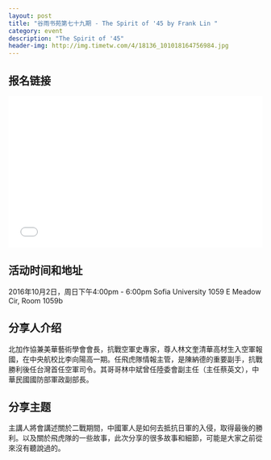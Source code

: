 ```yaml
---
layout: post
title: "谷雨书苑第七十九期 - The Spirit of '45 by Frank Lin "
category: event
description: "The Spirit of '45"
header-img: http://img.timetw.com/4/18136_101018164756984.jpg
---
```


## 报名链接
<div style="width:100%; text-align:left;" ><iframe src="//eventbrite.com/tickets-external?eid=28206374024&ref=etckt" frameborder="0" height="300" width="100%" vspace="0" hspace="0" marginheight="5" marginwidth="5" scrolling="auto" allowtransparency="true"></iframe></div>

## 活动时间和地址
2016年10月2日，周日下午4:00pm - 6:00pm
Sofia University 1059 E Meadow Cir, Room 1059b 

## 分享人介绍
北加作協兼美華藝術學會會長，抗戰空軍史專家，尊人林文奎清華高材生入空軍報國，在中央航校比李向陽高一期。任飛虎隊情報主管，是陳納德的重要副手，抗戰勝利後任台灣首任空軍司令。其哥哥林中斌曾任陸委會副主任（主任蔡英文），中華民國國防部軍政副部長。

## 分享主题
主講人將會講述關於二戰期間，中國軍人是如何去抵抗日軍的入侵，取得最後的勝利。以及關於飛虎隊的一些故事，此次分享的很多故事和細節，可能是大家之前從來沒有聽說過的。
